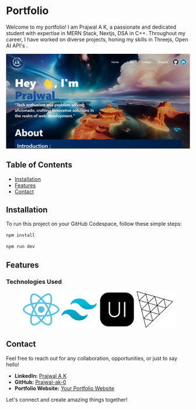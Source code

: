 # Portfolio

Welcome to my portfolio! I am Prajwal A K, a passionate and dedicated student with expertise in MERN Stack, Nextjs, DSA in C++. Throughout my career, I have worked on diverse projects, honing my skills in Threejs, Open AI API's .

![Home Page](src/assets/HomePage.png)

## Table of Contents

- [Installation](#installation)
- [Features](#features)
- [Contact](#contact)

## Installation

To run this project on your GitHub Codespace, follow these simple steps:

```bash
npm install
```

```bash
npm run dev
```

## Features

### Technologies Used

<div align="center">
  <img src="src/assets/tech/reactjs.png" alt="React" title="React" width="100px" height="100px">
  <img src="src/assets/tech/tailwind.png" alt="Tailwind CSS" title="Tailwind CSS" width="100px" height="100px">
  <img src="src/assets/tech/nextui.png" alt="Next UI" title="Next UI" width="100px" height="100px">
  <img src="src/assets/tech/threejs.png" alt="Three.js" title="Three.js" width="100px" height="100px">
</div>

## Contact

Feel free to reach out for any collaboration, opportunities, or just to say hello!

- **LinkedIn:** [Prajwal A K](https://www.linkedin.com/in/prajwal-ak-802552191)
- **GitHub:** [Prajwal-ak-0](https://github.com/Prajwal-ak-0)
- **Portfolio Website:** [Your Portfolio Website](https://my-portfolio-nine-chi-51.vercel.app/)

Let's connect and create amazing things together!

